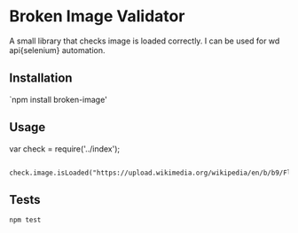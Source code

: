 Broken Image Validator
=========
A small library that checks image is loaded correctly. I can be used for wd api{selenium} automation. 

## Installation

  `npm install broken-image'

## Usage

var check = require('../index');
         
        check.image.isLoaded("https://upload.wikimedia.org/wikipedia/en/b/b9/Flag_of_Australia.svg")


## Tests

  `npm test`
